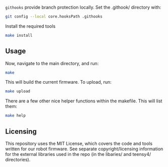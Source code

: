 
`githooks` provide branch protection locally. Set the .githook/ directory with:
```bash
git config --local core.hooksPath .githooks
```

Install the required tools
```bash
make install
```

## Usage

Now, navigate to the main directory, and run:

```bash
make
```

This will build the current firmware. To upload, run:

```bash
make upload
```

There are a few other nice helper functions within the makefile. This will list them:

```bash
make help
```


## Licensing
This repository uses the MIT License, which covers the code and tools written for our robot firmware. See separate copyright/licensing information for the external libraries used in the repo (in the libaries/ and teensy4/ directories).
